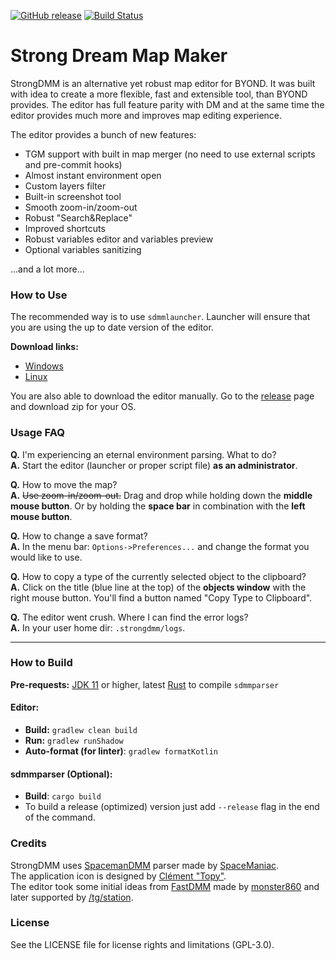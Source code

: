 [![GitHub release](https://img.shields.io/github/release/SpaiR/StrongDMM.svg?label=StrongDMM)](https://github.com/SpaiR/StrongDMM/releases/latest)
[![Build Status](https://travis-ci.org/SpaiR/StrongDMM.svg?branch=master)](https://travis-ci.org/SpaiR/StrongDMM)

# Strong Dream Map Maker
StrongDMM is an alternative yet robust map editor for BYOND. It was built with idea to create a more flexible, fast and extensible tool,
than BYOND provides. The editor has full feature parity with DM and at the same time the editor provides much more and improves map editing experience.

The editor provides a bunch of new features:
 * TGM support with built in map merger (no need to use external scripts and pre-commit hooks)
 * Almost instant environment open
 * Custom layers filter
 * Built-in screenshot tool
 * Smooth zoom-in/zoom-out
 * Robust "Search&Replace"
 * Improved shortcuts
 * Robust variables editor and variables preview
 * Optional variables sanitizing

...and a lot more...

### How to Use
The recommended way is to use `sdmmlauncher`. Launcher will ensure that you are using the up to date version of the editor.

**Download links:**
* [Windows](https://github.com/SpaiR/sdmmlauncher/releases/latest/download/sdmmlauncher.exe)
* [Linux](https://github.com/SpaiR/sdmmlauncher/releases/latest/download/sdmmlauncher)

You are also able to download the editor manually. Go to the [release](https://github.com/SpaiR/StrongDMM/releases/latest)
page and download zip for your OS.

### Usage FAQ
**Q.** I'm experiencing an eternal environment parsing. What to do?<br>
**A.** Start the editor (launcher or proper script file) **as an administrator**.

**Q.** How to move the map?<br>
**A.** ~~Use zoom-in/zoom-out.~~ Drag and drop while holding down the **middle mouse button**. 
Or by holding the **space bar** in combination with the **left mouse button**.

**Q.** How to change a save format?<br>
**A.** In the menu bar: `Options->Preferences...` and change the format you would like to use.

**Q.** How to copy a type of the currently selected object to the clipboard?<br>
**A.** Click on the title (blue line at the top) of the **objects window** with the right mouse button. 
You'll find a button named "Copy Type to Clipboard".

**Q.** The editor went crush. Where I can find the error logs?<br>
**A.** In your user home dir: `.strongdmm/logs`.

<hr>

### How to Build
**Pre-requests:** [JDK 11](https://adoptopenjdk.net/?variant=openjdk11&jvmVariant=hotspot) or higher, latest
[Rust](https://www.rust-lang.org/) to compile `sdmmparser`

#### Editor:
- **Build:** `gradlew clean build`
- **Run:** `gradlew runShadow`
- **Auto-format (for linter)**: `gradlew formatKotlin`

#### sdmmparser (Optional):
- **Build**: `cargo build`
- To build a release (optimized) version just add `--release` flag in the end of the command.

### Credits
StrongDMM uses [SpacemanDMM](https://github.com/SpaceManiac/SpacemanDMM) parser made by [SpaceManiac](https://github.com/SpaceManiac).<br>
The application icon is designed by [Clément "Topy"](https://github.com/clement-or).<br>
The editor took some initial ideas from [FastDMM](https://github.com/monster860/FastDMM) made by [monster860](https://github.com/monster860)
and later supported by [/tg/station](https://github.com/tgstation/FastDMM).

### License
See the LICENSE file for license rights and limitations (GPL-3.0).
